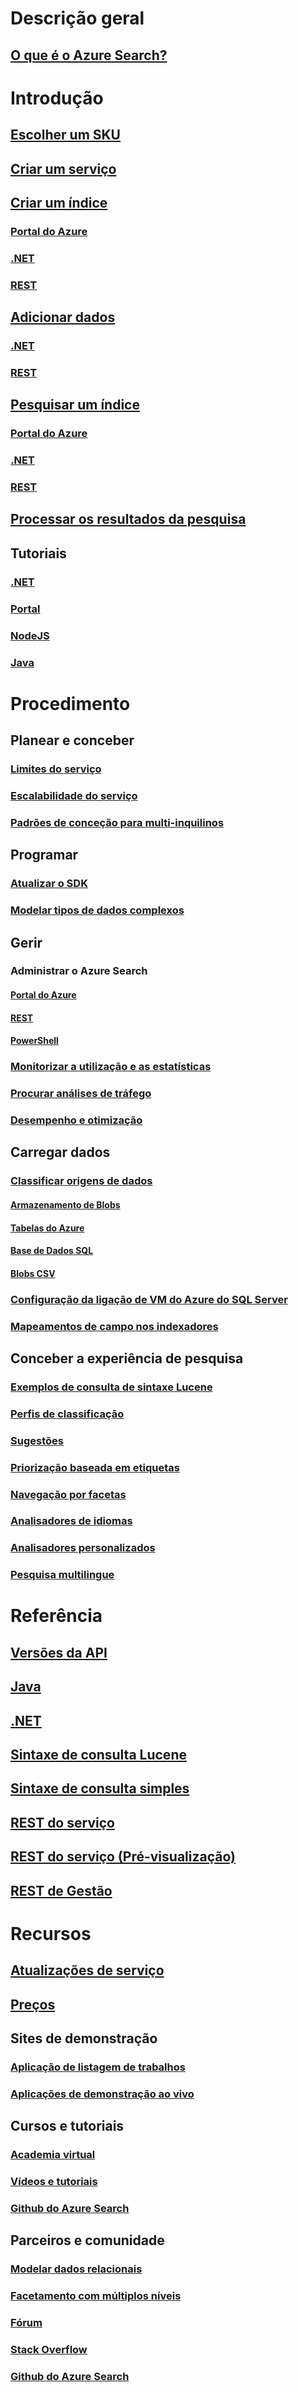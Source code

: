 # Descrição geral
## [O que é o Azure Search?](search-what-is-azure-search.md)
# Introdução
## [Escolher um SKU](search-sku-tier.md)
## [Criar um serviço](search-create-service-portal.md)
## [Criar um índice](search-what-is-an-index.md)
### [Portal do Azure](search-create-index-portal.md)
### [.NET](search-create-index-dotnet.md)
### [REST](search-create-index-rest-api.md)
## [Adicionar dados](search-what-is-data-import.md)
### [.NET](search-import-data-dotnet.md)
### [REST](search-import-data-rest-api.md)
## [Pesquisar um índice](search-query-overview.md)
### [Portal do Azure](search-explorer.md)
### [.NET](search-query-dotnet.md)
### [REST](search-query-rest-api.md)
## [Processar os resultados da pesquisa](search-pagination-page-layout.md)
## Tutoriais
### [.NET](search-howto-dotnet-sdk.md)
### [Portal](search-get-started-portal.md)
### [NodeJS](search-get-started-nodejs.md)
### [Java](search-get-started-java.md)
# Procedimento
## Planear e conceber
### [Limites do serviço](search-limits-quotas-capacity.md)
### [Escalabilidade do serviço](search-capacity-planning.md)
### [Padrões de conceção para multi-inquilinos](search-modeling-multitenant-saas-applications.md)
## Programar
### [Atualizar o SDK](search-dotnet-sdk-migration.md)
### [Modelar tipos de dados complexos](search-howto-complex-data-types.md)
## Gerir
### Administrar o Azure Search
#### [Portal do Azure](search-manage.md)
#### [REST](search-get-started-management-api.md)
#### [PowerShell](search-manage-powershell.md)
### [Monitorizar a utilização e as estatísticas](search-monitor-usage.md)
### [Procurar análises de tráfego](search-traffic-analytics.md)
### [Desempenho e otimização](search-performance-optimization.md)
## Carregar dados
### [Classificar origens de dados](search-indexer-overview.md)
#### [Armazenamento de Blobs](search-howto-indexing-azure-blob-storage.md)
#### [Tabelas do Azure](search-howto-indexing-azure-tables.md)
#### [Base de Dados SQL](search-howto-connecting-azure-sql-database-to-azure-search-using-indexers.md)
#### [Blobs CSV](search-howto-index-csv-blobs.md)
### [Configuração da ligação de VM do Azure do SQL Server](search-howto-connecting-azure-sql-iaas-to-azure-search-using-indexers.md)
### [Mapeamentos de campo nos indexadores](search-indexer-field-mappings.md)
##  Conceber a experiência de pesquisa
### [Exemplos de consulta de sintaxe Lucene](search-query-lucene-examples.md)
### [Perfis de classificação](search-get-started-scoring-profiles.md)
### [Sugestões](https://azure.microsoft.com/blog/2015/01/20/azure-search-how-to-add-suggestions-auto-complete-to-your-search-applications/)
### [Priorização baseada em etiquetas](https://azure.microsoft.com/blog/2015/02/05/personalizing-search-results-announcing-tag-boosting-in-azure-search/)
### [Navegação por facetas](search-faceted-navigation.md)
### [Analisadores de idiomas](https://msdn.microsoft.com/library/azure/dn879793)
### [Analisadores personalizados](https://msdn.microsoft.com/library/azure/mt605304)
### [Pesquisa multilingue](search-language-support.md)

# Referência
## [Versões da API](search-api-versions.md)
## [Java](/java/api/)
## [.NET](/dotnet/api/)
## [Sintaxe de consulta Lucene](https://msdn.microsoft.com/library/azure/mt589323)
## [Sintaxe de consulta simples](https://msdn.microsoft.com/library/azure/dn798920)
## [REST do serviço](/rest/api/searchservice/)
## [REST do serviço (Pré-visualização)](search-api-2015-02-28-preview.md)
## [REST de Gestão](/rest/api/searchmanagement/)

# Recursos
## [Atualizações de serviço](https://azure.microsoft.com/updates/?product=search)
## [Preços](https://azure.microsoft.com/pricing/details/search/)
## Sites de demonstração
### [Aplicação de listagem de trabalhos](http://aka.ms/azjobsdemo)
### [Aplicações de demonstração ao vivo](https://searchsamples.azurewebsites.net/)
## Cursos e tutoriais
### [Academia virtual](https://mva.microsoft.com/training-courses/using-windows-azure-search-10540?l=ADkxnd97_9304984382)
### [Vídeos e tutoriais](search-video-demo-tutorial-list.md)
### [Github do Azure Search](https://github.com/Azure-Samples/?utf8=%E2%9C%93&query=search)
## Parceiros e comunidade
### [Modelar dados relacionais](http://blogs.technet.com/b/onsearch/archive/2015/09/08/modeling-the-adventureworks-inventory-database-for-azure-search.aspx)
### [Facetamento com múltiplos níveis](http://blogs.technet.com/b/onsearch/archive/2015/09/09/multi-level-taxonomy-facets-in-azure-search.aspx)
### [Fórum](https://social.msdn.microsoft.com/forums/azure/en-US/home?forum=AzureSearch)
### [Stack Overflow](http://stackoverflow.com/questions/tagged/azure-search)
### [Github do Azure Search](https://github.com/Azure-Samples/?utf8=%E2%9C%93&query=search)


<!--HONumber=Nov16_HO2-->


